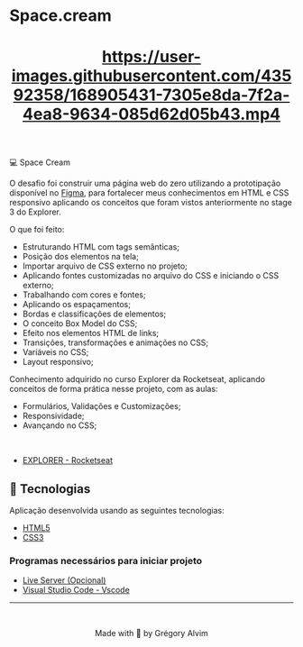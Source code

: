 # Space.cream

<h1 align="center">
    
https://user-images.githubusercontent.com/43592358/168905431-7305e8da-7f2a-4ea8-9634-085d62d05b43.mp4

</h1>

<br>

💻 Space Cream

O desafio foi construir uma página web do zero utilizando a prototipação disponível no 
<a href="https://www.figma.com/file/YpGAwILltmUNJOZEUp8C8Z/Stage-03---Grid-com-anima%C3%A7%C3%B5es-(Copy)?node-id=0%3A1" target="_blank">Figma</a>,
para fortalecer meus conhecimentos em HTML e CSS responsivo aplicando os conceitos que foram vistos anteriormente no stage 3 do Explorer.

O que foi feito:

- Estruturando HTML com tags semânticas;
- Posição dos elementos na tela;
- Importar arquivo de CSS externo no projeto;
- Aplicando fontes customizadas no arquivo do CSS e iniciando o CSS externo;
- Trabalhando com cores e fontes;
- Aplicando os espaçamentos;
- Bordas e classificações de elementos;
- O conceito Box Model do CSS;
- Efeito nos elementos HTML de links;
- Transições, transformações e animações no CSS;
- Variáveis no CSS;
- Layout responsivo;

Conhecimento adquirido no curso Explorer da Rocketseat, aplicando conceitos de forma prática nesse projeto, com as aulas:

- Formulários, Validações e Customizações;
- Responsividade;
- Avançando no CSS;
  
<br />

- [EXPLORER - Rocketseat](https://www.rocketseat.com.br/explorer)

## 🧪 Tecnologias

Aplicação desenvolvida usando as seguintes tecnologias:

- [HTML5](https://www.w3schools.com/html/default.asp)
- [CSS3](https://www.w3schools.com/css/default.asp)

### Programas necessários para iniciar projeto

- [Live Server (Opcional)](https://marketplace.visualstudio.com/items?itemName=ritwickdey.LiveServer)
- [Visual Studio Code - Vscode](https://code.visualstudio.com/)

---

&nbsp;

<p align="center"> Made with 💙 by Grégory Alvim </p>

